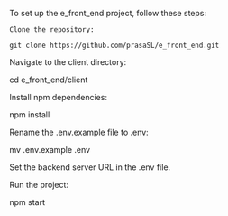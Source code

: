 To set up the e_front_end project, follow these steps:

    Clone the repository:

    git clone https://github.com/prasaSL/e_front_end.git

Navigate to the client directory:

cd e_front_end/client

Install npm dependencies:

npm install

Rename the .env.example file to .env:

mv .env.example .env

Set the backend server URL in the .env file.

Run the project:

npm start
